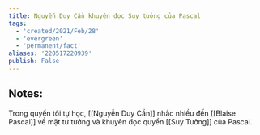 ```yaml
---
title: Nguyễn Duy Cần khuyên đọc Suy tưởng của Pascal
tags:
  - 'created/2021/Feb/28'
  - 'evergreen'
  - 'permanent/fact'
aliases: '220517220939'
publish: False
---
```

## Notes:
Trong quyển tôi tự học, [[Nguyễn Duy Cần]] nhắc nhiều đến [[Blaise Pascal]] về mặt tư tưởng và khuyên đọc quyển [[Suy Tưởng]] của Pascal. 
